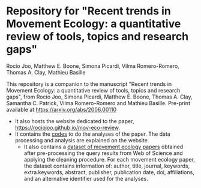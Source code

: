 # Repository for "Recent trends in Movement Ecology: a quantitative review of tools, topics and research gaps"

Rocío Joo, Matthew E. Boone, Simona Picardi, Vilma Romero-Romero, Thomas A. Clay, Mathieu Basille

This repository is a companion to the manuscript "Recent trends in Movement Ecology: a quantitative review of tools, topics and research gaps", from Rocío Joo, Simona Picardi, Matthew E. Boone, Thomas A. Clay, Samantha C. Patrick, Vilma Romero-Romero and Mathieu Basille. Pre-print available at https://arxiv.org/abs/2006.00110

  - It also hosts the website dedicated to the paper,
    <https://rociojoo.github.io/mov-eco-review>.
  - It contains the [codes](./R/) to do the analyses of the paper. The data
    processing and analysis are explained on the website.
    - It also contains a [dataset of movement ecology
    papers](./Data/cleaned_papers_all_years_simple.csv) obtained after
    pre-processing the query results from Web of Science and applying the
    cleaning procedure. For each movement ecology paper, the dataset contains
    information of: author, title, journal, keywords, extra.keywords, abstract,
    publisher, publication date, doi, affiliations, and an alternative
    identifier used for the analyses.



